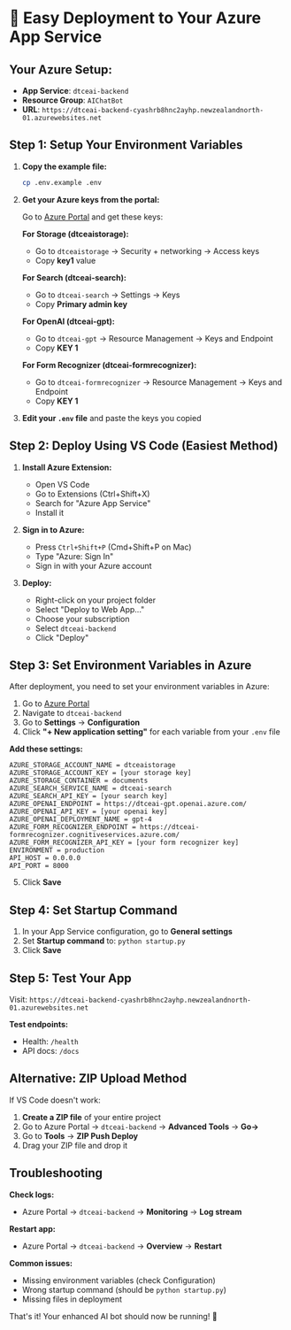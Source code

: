 # 🚀 Easy Deployment to Your Azure App Service

## Your Azure Setup:
- **App Service**: `dtceai-backend` 
- **Resource Group**: `AIChatBot`
- **URL**: `https://dtceai-backend-cyashrb8hnc2ayhp.newzealandnorth-01.azurewebsites.net`

## Step 1: Setup Your Environment Variables

1. **Copy the example file:**
   ```bash
   cp .env.example .env
   ```

2. **Get your Azure keys from the portal:**
   
   Go to [Azure Portal](https://portal.azure.com) and get these keys:

   **For Storage (dtceaistorage):**
   - Go to `dtceaistorage` → Security + networking → Access keys
   - Copy **key1** value

   **For Search (dtceai-search):**
   - Go to `dtceai-search` → Settings → Keys  
   - Copy **Primary admin key**

   **For OpenAI (dtceai-gpt):**
   - Go to `dtceai-gpt` → Resource Management → Keys and Endpoint
   - Copy **KEY 1**

   **For Form Recognizer (dtceai-formrecognizer):**
   - Go to `dtceai-formrecognizer` → Resource Management → Keys and Endpoint
   - Copy **KEY 1**

3. **Edit your `.env` file** and paste the keys you copied

## Step 2: Deploy Using VS Code (Easiest Method)

1. **Install Azure Extension:**
   - Open VS Code
   - Go to Extensions (Ctrl+Shift+X)
   - Search for "Azure App Service"
   - Install it

2. **Sign in to Azure:**
   - Press `Ctrl+Shift+P` (Cmd+Shift+P on Mac)
   - Type "Azure: Sign In"
   - Sign in with your Azure account

3. **Deploy:**
   - Right-click on your project folder
   - Select "Deploy to Web App..."
   - Choose your subscription
   - Select `dtceai-backend`
   - Click "Deploy"

## Step 3: Set Environment Variables in Azure

After deployment, you need to set your environment variables in Azure:

1. Go to [Azure Portal](https://portal.azure.com)
2. Navigate to `dtceai-backend`
3. Go to **Settings** → **Configuration**
4. Click **"+ New application setting"** for each variable from your `.env` file

**Add these settings:**
```
AZURE_STORAGE_ACCOUNT_NAME = dtceaistorage
AZURE_STORAGE_ACCOUNT_KEY = [your storage key]
AZURE_STORAGE_CONTAINER = documents
AZURE_SEARCH_SERVICE_NAME = dtceai-search
AZURE_SEARCH_API_KEY = [your search key]
AZURE_OPENAI_ENDPOINT = https://dtceai-gpt.openai.azure.com/
AZURE_OPENAI_API_KEY = [your openai key]
AZURE_OPENAI_DEPLOYMENT_NAME = gpt-4
AZURE_FORM_RECOGNIZER_ENDPOINT = https://dtceai-formrecognizer.cognitiveservices.azure.com/
AZURE_FORM_RECOGNIZER_API_KEY = [your form recognizer key]
ENVIRONMENT = production
API_HOST = 0.0.0.0
API_PORT = 8000
```

5. Click **Save**

## Step 4: Set Startup Command

1. In your App Service configuration, go to **General settings**
2. Set **Startup command** to: `python startup.py`
3. Click **Save**

## Step 5: Test Your App

Visit: `https://dtceai-backend-cyashrb8hnc2ayhp.newzealandnorth-01.azurewebsites.net`

**Test endpoints:**
- Health: `/health`
- API docs: `/docs`

## Alternative: ZIP Upload Method

If VS Code doesn't work:

1. **Create a ZIP file** of your entire project
2. Go to Azure Portal → `dtceai-backend` → **Advanced Tools** → **Go→**
3. Go to **Tools** → **ZIP Push Deploy**  
4. Drag your ZIP file and drop it

## Troubleshooting

**Check logs:**
- Azure Portal → `dtceai-backend` → **Monitoring** → **Log stream**

**Restart app:**
- Azure Portal → `dtceai-backend` → **Overview** → **Restart**

**Common issues:**
- Missing environment variables (check Configuration)
- Wrong startup command (should be `python startup.py`)
- Missing files in deployment

That's it! Your enhanced AI bot should now be running! 🎉
